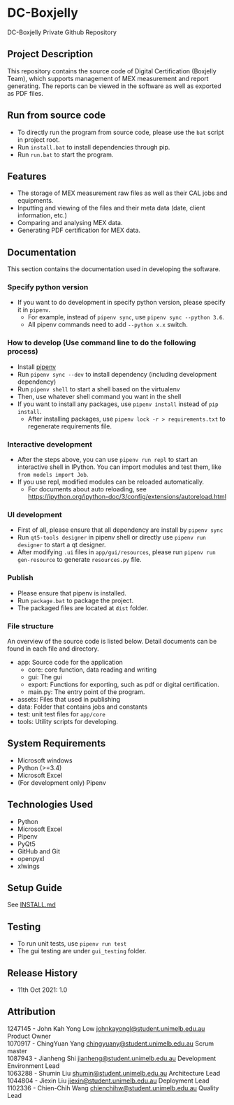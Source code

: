 # DC-Boxjelly
DC-Boxjelly Private Github Repository


## Project Description

This repository contains the source code of Digital Certification (Boxjelly Team),
which supports management of MEX measurement and report generating. The reports can
be viewed in the software as well as exported as PDF files.

## Run from source code
- To directly run the program from source code, please use the `bat` script in project root.
- Run `install.bat` to install dependencies through pip.
- Run `run.bat` to start the program.


## Features
- The storage of MEX measurement raw files as well as their CAL jobs and equipments.
- Inputting and viewing of the files and their meta data (date, client information, etc.)
- Comparing and analysing MEX data.
- Generating PDF certification for MEX data.

## Documentation
This section contains the documentation used in developing the software.

### Specify python version
- If you want to do development in specify python version, please specify it in `pipenv`.
  - For example, instead of `pipenv sync`, use `pipenv sync --python 3.6`.
  - All pipenv commands need to add `--python x.x` switch.

### How to develop (Use command line to do the following process)
- Install [pipenv](https://pipenv.pypa.io/en/latest/)
- Run `pipenv sync --dev` to install dependency (including development dependency)
- Run `pipenv shell` to start a shell based on the virtualenv
- Then, use whatever shell command you want in the shell
- If you want to install any packages, use `pipenv install` instead of `pip install`.
  - After installing packages, use `pipenv lock -r > requirements.txt` to regenerate requirements file.

### Interactive development
- After the steps above, you can use `pipenv run repl` to start an interactive shell in IPython. You can import modules and test them, like `from models import Job`.
- If you use repl, modified modules can be reloaded automatically.
  - For documents about auto reloading, see https://ipython.org/ipython-doc/3/config/extensions/autoreload.html

### UI development
- First of all, please ensure that all dependency are install by `pipenv sync`
- Run `qt5-tools designer` in pipenv shell or directly use `pipenv run designer` to start a qt designer.
- After modifying `.ui` files in `app/gui/resources`, please run `pipenv run gen-resource` to generate `resources.py` file.

### Publish 
- Please ensure that pipenv is installed.
- Run `package.bat` to package the project.
- The packaged files are located at `dist` folder.

### File structure
An overview of the source code is listed below. Detail documents can be found in
each file and directory.

- app: Source code for the application
  - core: core function, data reading and writing
  - gui: The gui
  - export: Functions for exporting, such as pdf or digital certification.
  - main.py: The entry point of the program.
- assets: Files that used in publishing
- data: Folder that contains jobs and constants
- test: unit test files for `app/core`
- tools: Utility scripts for developing.

## System Requirements
- Microsoft windows
- Python (>=3.4)
- Microsoft Excel
- (For development only) Pipenv

## Technologies Used
- Python 
- Microsoft Excel
- Pipenv
- PyQt5
- GitHub and Git
- openpyxl
- xlwings

## Setup Guide
See [INSTALL.md](INSTALL.md)

## Testing
- To run unit tests, use `pipenv run test`
- The gui testing are under `gui_testing` folder.

## Release History
- 11th Oct 2021: 1.0


## Attribution
1247145 - John Kah Yong Low johnkayongl@student.unimelb.edu.au Product Owner  
1070917 - ChingYuan Yang chingyuany@student.unimelb.edu.au  Scrum master  
1087943 - Jianheng Shi jianheng@student.unimelb.edu.au Development Environment Lead  
1063288 - Shumin Liu  shumin@student.unimelb.edu.au  Architecture Lead  
1044804 - Jiexin Liu jiexin@student.unimelb.edu.au  Deployment Lead  
1102336 - Chien-Chih Wang chienchihw@student.unimelb.edu.au  Quality Lead  
